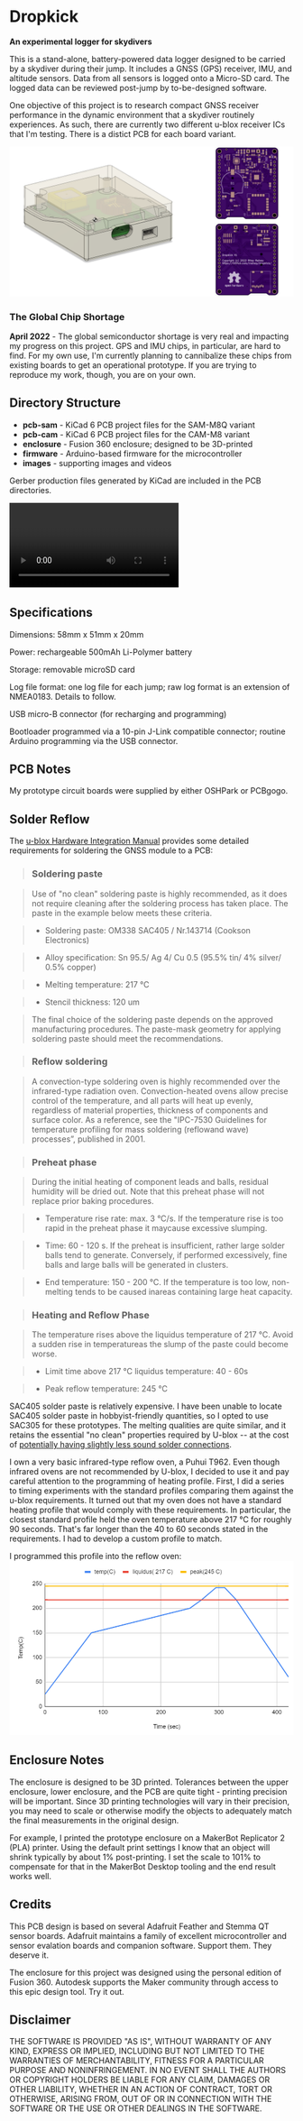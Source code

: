 
# Dropkick
**An experimental logger for skydivers**

This is a stand-alone, battery-powered data logger designed to be
carried by a skydiver during their jump.  It includes a GNSS (GPS) receiver, IMU, and altitude sensors. Data from all sensors is logged onto a Micro-SD card. The logged data can be reviewed post-jump by to-be-designed software.

One objective of this project is to research compact GNSS receiver performance in the dynamic environment that a skydiver routinely experiences. As such, there are currently two different u-blox receiver ICs that I'm testing. There is a distict PCB for each board variant.

![](images/dropkick-03.png)

### The Global Chip Shortage
**April 2022** - The global semiconductor shortage is very real and impacting my progress on this project. GPS and IMU chips, in particular, are hard to find. For my own use, I'm currently planning to cannibalize these chips from existing boards to get an operational prototype.  If you are trying to reproduce my work, though, you are on your own.


## Directory Structure
* **pcb-sam** - KiCad 6 PCB project files for the SAM-M8Q variant
* **pcb-cam** - KiCad 6 PCB project files for the CAM-M8 variant
* **enclosure** - Fusion 360 enclosure; designed to be 3D-printed
* **firmware** - Arduino-based firmware for the microcontroller
* **images** - supporting images and videos

Gerber production files generated by KiCad are included in the PCB directories.

![](images/dropkick-ANIMATION.avi)

## Specifications

Dimensions: 58mm x 51mm x 20mm

Power: rechargeable 500mAh Li-Polymer battery

Storage: removable microSD card

Log file format: one log file for each jump; raw log format is an extension of NMEA0183. Details to follow.

USB micro-B connector (for recharging and programming)

Bootloader programmed via a 10-pin J-Link compatible connector; routine Arduino programming via the USB connector.

## PCB Notes
My prototype circuit boards were supplied by either OSHPark or PCBgogo.

## Solder Reflow

The [u-blox Hardware Integration Manual](https://www.u-blox.com/en/docs/UBX-16018358) provides some detailed requirements for soldering the GNSS module to a PCB:

> ### Soldering paste

>Use of "no clean" soldering paste is highly recommended, as it does not require cleaning after the soldering process has taken place. The paste in the example below meets these criteria.

> * Soldering paste: OM338 SAC405 / Nr.143714 (Cookson Electronics)

> * Alloy specification: Sn 95.5/ Ag 4/ Cu 0.5 (95.5% tin/ 4% silver/ 0.5% copper)

> * Melting temperature: 217 °C

> * Stencil thickness: 120 um

> The final choice of the soldering paste depends on the approved manufacturing procedures. The paste-mask geometry for applying soldering paste should meet the recommendations. 

> ### Reflow soldering

> A convection-type soldering oven is highly recommended over the infrared-type radiation oven. Convection-heated ovens allow precise control of the temperature, and all parts will heat up evenly, regardless of material properties, thickness of components and surface color. As a reference, see the "IPC-7530 Guidelines for temperature profiling for mass soldering (reflowand wave) processes”, published in 2001.

> ### Preheat phase

>During the initial heating of component leads and balls, residual humidity will be dried out. Note that this preheat phase will not replace prior baking procedures.

> * Temperature rise rate: max. 3 °C/s. If the temperature rise is too rapid in the preheat phase it maycause excessive slumping.

> * Time: 60 - 120 s. If the preheat is insufficient, rather large solder balls tend to generate. Conversely, if performed excessively, fine balls and large balls will be generated in clusters.

> * End temperature: 150 - 200 °C. If the temperature is too low, non-melting tends to be caused inareas containing large heat capacity. 

> ### Heating and Reflow Phase

> The temperature rises above the liquidus temperature of 217 °C. Avoid a sudden rise in temperatureas the slump of the paste could become worse.

> * Limit time above 217 °C liquidus temperature: 40 - 60s

> * Peak reflow temperature: 245 °C

SAC405 solder paste is relatively expensive. I have been unable to locate SAC405 solder paste in hobbyist-friendly quantities, so I opted to use SAC305 for these prototypes. The melting qualities are quite similar, and it retains the essential "no clean" properties required by U-blox -- at the cost of [potentially having slightly less sound solder connections](https://citeseerx.ist.psu.edu/viewdoc/download?doi=10.1.1.517.4830&rep=rep1&type=pdf#:~:text=The%20North%20American%20industry%20generally,comparable%20to%20that%20of%20SAC405.).

I own a very basic infrared-type reflow oven, a Puhui T962. Even though infrared ovens are not recommended by U-blox, I decided to use it and pay careful attention to the programming of heating profile. First, I did a series to timing experiments with the standard profiles comparing them against the u-blox requirements. It turned out that my oven does not have a standard heating profile that would comply with these requirements. In particular, the closest standard profile held the oven temperature above 217 °C for roughly 90 seconds. That's far longer than the 40 to 60 seconds stated in the requirements. I had to develop a custom profile to match.

I programmed this profile into the reflow oven:
![](images/reflow-profile.PNG)

## Enclosure Notes
The enclosure is designed to be 3D printed. Tolerances between the upper enclosure, lower enclosure, and the PCB
 are quite tight - printing precision will be important. Since 3D printing technologies will vary in their precision, 
 you may need to scale or otherwise modify the objects to adequately match the final measurements in the original design.

For example, I printed the prototype enclosure on a MakerBot Replicator 2 (PLA) printer.  Using the default print settings
 I know that an object will shrink typically by about 1% post-printing.  I set the scale to 101% to compensate for that 
 in the MakerBot Desktop tooling and the end result works well.

## Credits

This PCB design is based on several Adafruit Feather and Stemma QT sensor boards.  Adafruit maintains a family of
 excellent microcontroller and sensor evalation boards and companion software.  Support them. They deserve it.

The enclosure for this project was designed using the personal edition of Fusion 360. Autodesk supports the Maker community through access to this epic design tool.  Try it out.


## Disclaimer
THE SOFTWARE IS PROVIDED "AS IS", WITHOUT WARRANTY OF ANY KIND, EXPRESS OR IMPLIED, INCLUDING BUT NOT LIMITED TO THE WARRANTIES OF MERCHANTABILITY,
FITNESS FOR A PARTICULAR PURPOSE AND NONINFRINGEMENT. IN NO EVENT SHALL THE
AUTHORS OR COPYRIGHT HOLDERS BE LIABLE FOR ANY CLAIM, DAMAGES OR OTHER
LIABILITY, WHETHER IN AN ACTION OF CONTRACT, TORT OR OTHERWISE, ARISING FROM,
OUT OF OR IN CONNECTION WITH THE SOFTWARE OR THE USE OR OTHER DEALINGS IN THE
SOFTWARE.
